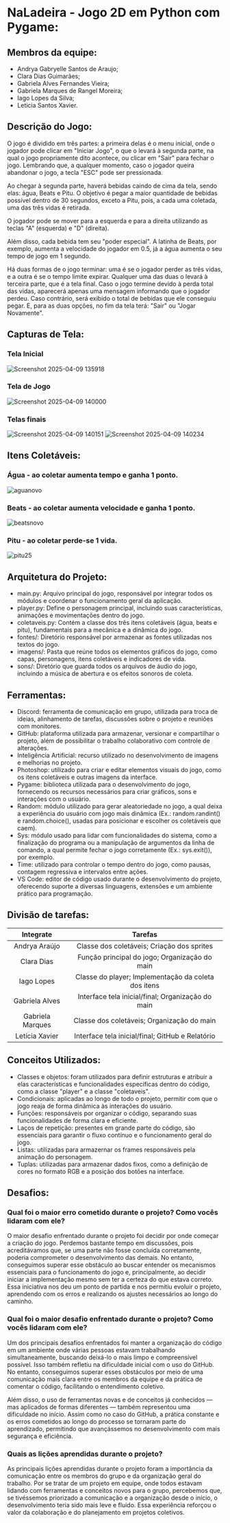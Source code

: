 # NaLadeira - Jogo 2D em Python com Pygame: 

## Membros da equipe:
- Andrya Gabryelle Santos de Araujo;
- Clara Dias Guimarães;
- Gabriela Alves Fernandes Vieira;
- Gabriela Marques de Rangel Moreira;
- Iago Lopes da Silva;
- Leticia Santos Xavier.

## Descrição do Jogo:
O jogo é dividido em três partes: a primeira delas é o menu inicial, onde o jogador pode clicar em "Iniciar Jogo", o que o levará à segunda parte, na qual o jogo propriamente dito acontece, ou clicar em "Sair" para fechar o jogo. Lembrando que, a qualquer momento, caso o jogador queira abandonar o jogo, a tecla "ESC" pode ser pressionada.

Ao chegar à segunda parte, haverá bebidas caindo de cima da tela, sendo elas: água, Beats e Pitu. O objetivo é pegar a maior quantidade de bebidas possível dentro de 30 segundos, exceto a Pitu, pois, a cada uma coletada, uma das três vidas é retirada.

O jogador pode se mover para a esquerda e para a direita utilizando as teclas "A" (esquerda) e "D" (direita).

Além disso, cada bebida tem seu "poder especial". A latinha de Beats, por exemplo, aumenta a velocidade do jogador em 0.5, já a água aumenta o seu tempo de jogo em 1 segundo.

Há duas formas de o jogo terminar: uma é se o jogador perder as três vidas, e a outra é se o tempo limite expirar. Qualquer uma das duas o levará à terceira parte, que é a tela final. Caso o jogo termine devido à perda total das vidas, aparecerá apenas uma mensagem informando que o jogador perdeu. Caso contrário, será exibido o total de bebidas que ele conseguiu pegar. E, para as duas opções, no fim da tela terá: "Sair" ou "Jogar Novamente".

## Capturas de Tela:
### Tela Inicial
![Screenshot 2025-04-09 135918](https://github.com/user-attachments/assets/0542799a-f2dd-4c15-bd20-ad99e8c746fc)
### Tela de Jogo
![Screenshot 2025-04-09 140000](https://github.com/user-attachments/assets/de116bd5-132d-496a-8ca0-1fe85509ee98)
### Telas finais
![Screenshot 2025-04-09 140151](https://github.com/user-attachments/assets/10d6f05a-44f9-46e3-9f12-4c64ec7be804)
![Screenshot 2025-04-09 140234](https://github.com/user-attachments/assets/1c43c99e-923c-4907-b3b8-5f58f15bb4c8)

## Itens Coletáveis:
### Água - ao coletar aumenta tempo e ganha 1 ponto.
![aguanovo](https://github.com/user-attachments/assets/b6c46e13-6119-4bf4-9c5f-8a642c9c7ec4)
### Beats - ao coletar aumenta velocidade e ganha 1 ponto.
![beatsnovo](https://github.com/user-attachments/assets/32355138-a998-480c-a81a-e06347250b69)
### Pitu - ao coletar perde-se 1 vida.
![pitu25](https://github.com/user-attachments/assets/dd5956ab-f7dc-43e9-bb2b-8a65809cc925)

## Arquitetura do Projeto:
- main.py: Arquivo principal do jogo, responsável por integrar todos os módulos e coordenar o funcionamento geral da aplicação.
- player.py: Define o personagem principal, incluindo suas características, animações e movimentações dentro do jogo.
- coletaveis.py: Contém a classe dos três itens coletáveis (água, beats e pitu), fundamentais para a mecânica e a dinâmica do jogo.
- fontes/: Diretório responsável por armazenar as fontes utilizadas nos textos do jogo.
- imagens/: Pasta que reúne todos os elementos gráficos do jogo, como capas, personagens, itens coletáveis e indicadores de vida.
- sons/: Diretório que guarda todos os arquivos de áudio do jogo, incluindo a música de abertura e os efeitos sonoros de coleta.
  
## Ferramentas: 
- Discord: ferramenta de comunicação em grupo, utilizada para troca de ideias, alinhamento de tarefas, discussões sobre o projeto e reuniões com monitores.
- GitHub: plataforma utilizada para armazenar, versionar e compartilhar o projeto, além de possibilitar o trabalho colaborativo com controle de alterações.
- Inteligência Artificial: recurso utilizado no desenvolvimento de imagens e melhorias no projeto.
- Photoshop: utilizado para criar e editar elementos visuais do jogo, como os itens coletáveis e outras imagens da interface.
- Pygame: biblioteca utilizada para o desenvolvimento do jogo, fornecendo os recursos necessários para criar gráficos, sons e interações com o usuário.
- Random: módulo utilizado para gerar aleatoriedade no jogo, a qual deixa a experiência do usuário com jogo mais dinâmica (Ex.: random.randint() e random.choice(), usadas para posicionar e escolher os coletáveis que caem).
- Sys: módulo usado para lidar com funcionalidades do sistema, como a finalização do programa ou a manipulação de argumentos da linha de comando, a qual permite fechar o jogo corretamente (Ex.: sys.exit()), por exemplo.
- Time: utilizado para controlar o tempo dentro do jogo, como pausas, contagem regressiva e intervalos entre ações.
- VS Code: editor de código usado durante o desenvolvimento do projeto, oferecendo suporte a diversas linguagens, extensões e um ambiente prático para programação.

## Divisão de tarefas:
| **Integrate** | **Tarefas** |
| :---: | :--: |
| Andrya Araújo | Classe dos coletáveis; Criação dos sprites  |
| Clara Dias | Função principal do jogo; Organização do main |
| Iago Lopes | Classe do player; Implementação da coleta dos itens |
| Gabriela Alves | Interface tela inicial/final; Organização do main |
| Gabriela Marques | Classe dos coletáveis; Organização do main |
| Letícia Xavier | Interface tela inicial/final; GitHub e Relatório |

## Conceitos Utilizados:
- Classes e objetos: foram utilizados para definir estruturas e atribuir a elas características e funcionalidades específicas dentro do código, como a classe "player" e a classe "coletaveis".
- Condicionais: aplicadas ao longo de todo o projeto, permitir com que o jogo reaja de forma dinâmica às interações do usuário.
- Funções: responsáveis por organizar o código, separando suas funcionalidades de forma clara e eficiente.
- Laços de repetição: presentes em grande parte do código, são essenciais para garantir o fluxo contínuo e o funcionamento geral do jogo.
- Listas: utilizadas para armazernar os frames responsáveis pela animação do personagem.
- Tuplas: utilizadas para armazenar dados fixos, como a definição de cores no formato RGB e a posição dos botões na interface.

## Desafios:
### Qual foi o maior erro cometido durante o projeto? Como vocês lidaram com ele?
O maior desafio enfrentado durante o projeto foi decidir por onde começar a criação do jogo. Perdemos bastante tempo em discussões, pois acreditávamos que, se uma parte não fosse concluída corretamente, poderia comprometer o desenvolvimento das demais. No entanto, conseguimos superar esse obstáculo ao buscar entender os mecanismos essenciais para o funcionamento do jogo e, principalmente, ao decidir iniciar a implementação mesmo sem ter a certeza do que estava correto. Essa iniciativa nos deu um ponto de partida e nos permitiu evoluir o projeto, aprendendo com os erros e realizando os ajustes necessários ao longo do caminho.
### Qual foi o maior desafio enfrentado durante o projeto? Como vocês lidaram com ele?
Um dos principais desafios enfrentados foi manter a organização do código em um ambiente onde várias pessoas estavam trabalhando simultaneamente, buscando deixá-lo o mais limpo e compreensível possível. Isso também refletiu na dificuldade inicial com o uso do GitHub. No entanto, conseguimos superar esses obstáculos por meio de uma comunicação mais clara entre os membros da equipe e da prática de comentar o código, facilitando o entendimento coletivo.

Além disso, o uso de ferramentas novas e de conceitos já conhecidos — mas aplicados de formas diferentes — também representou uma dificuldade no início. Assim como no caso do GitHub, a prática constante e os erros cometidos ao longo do processo se tornaram parte do aprendizado, permitindo que avançássemos no desenvolvimento com mais segurança e eficiência.
### Quais as lições aprendidas durante o projeto?
As principais lições aprendidas durante o projeto foram a importância da comunicação entre os membros do grupo e da organização geral do trabalho. Por se tratar de um projeto em equipe, onde todos estavam lidando com ferramentas e conceitos novos para o grupo, percebemos que, se tivéssemos priorizado a comunicação e a organização desde o início, o desenvolvimento teria sido mais leve e fluido. Essa experiência reforçou o valor da colaboração e do planejamento em projetos coletivos.

